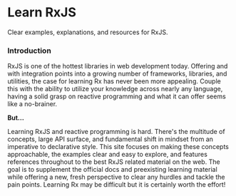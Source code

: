 # Learn RxJS
Clear examples, explanations, and resources for RxJS.


### Introduction

RxJS is one of the hottest libraries in web development today. Offering  and with integration points into a growing number of frameworks, libraries, and utilities, 
the case for learning Rx has never been more appealing. Couple this with the ability to utilize your knowledge across nearly any language, 
having a solid grasp on reactive programming and what it can offer seems like a no-brainer.

**But...**

Learning RxJS and reactive programming is hard. There's the multitude of concepts, large API surface, and fundamental shift in mindset 
from an imperative to declarative style. This site focuses on making these concepts approachable, the examples clear and easy to explore, 
and features references throughout to the best RxJS related material on the web. 
The goal is to supplement the official docs and preexisting learning material while offering a new, fresh perspective to clear any hurdles and tackle the pain points. 
Learning Rx may be difficult but it is certainly worth the effort!
